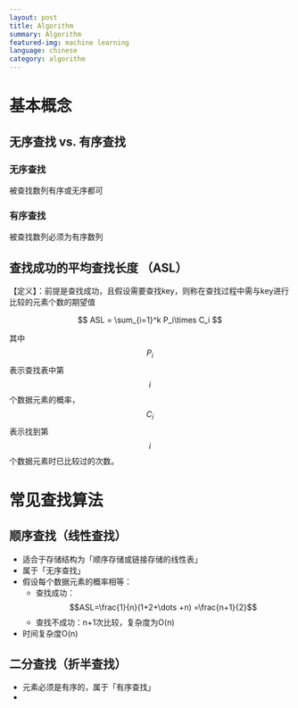 ```yaml
---
layout: post
title: Algorithm
summary: Algorithm
featured-img: machine learning
language: chinese 
category: algorithm
---
```

# 基本概念
## 无序查找 vs. 有序查找

### 无序查找
被查找数列有序或无序都可

### 有序查找
被查找数列必须为有序数列

## 查找成功的平均查找长度 （ASL）
【定义】：前提是查找成功，且假设需要查找key，则称在查找过程中需与key进行比较的元素个数的期望值

$$
ASL = \sum_{i=1}^k P_i\times C_i
$$

其中$$P_i$$表示查找表中第$$i$$个数据元素的概率，$$C_i$$表示找到第$$i$$个数据元素时已比较过的次数。

# 常见查找算法
## 顺序查找（线性查找）

- 适合于存储结构为「顺序存储或链接存储的线性表」
- 属于「无序查找」
- 假设每个数据元素的概率相等：
    - 查找成功：$$ASL=\frac{1}{n}(1+2+\dots +n) =\frac{n+1}{2}$$
    - 查找不成功：n+1次比较，复杂度为O(n)
-  时间复杂度O(n)

## 二分查找（折半查找）

- 元素必须是有序的，属于「有序查找」
- 
